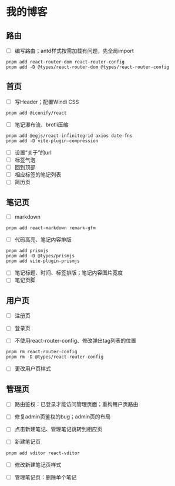 # 我的博客

## 路由

- [ ] 编写路由；antd样式按需加载有问题，先全局import

```shell
pnpm add react-router-dom react-router-config
pnpm add -D @types/react-router-dom @types/react-router-config
```

## 首页

- [ ] 写Header；配置Windi CSS

```shell
pnpm add @iconify/react
```

- [ ] 笔记瀑布流、brotli压缩

```shell
pnpm add @egjs/react-infinitegrid axios date-fns
pnpm add -D vite-plugin-compression
```

- [ ] 设置“关于”的url
- [ ] 标签气泡
- [ ] 回到顶部
- [ ] 相应标签的笔记列表
- [ ] 简历页

## 笔记页

- [ ] markdown

```shell
pnpm add react-markdown remark-gfm
```

- [ ] 代码高亮、笔记内容排版

```shell
pnpm add prismjs
pnpm add -D @types/prismjs
pnpm add vite-plugin-prismjs
```

- [ ] 笔记标题、时间、标签排版；笔记内容图片宽度
- [ ] 笔记页脚

## 用户页

- [ ] 注册页
- [ ] 登录页

- [ ] 不使用react-router-config、修改弹出tag列表的位置

```shell
pnpm rm react-router-config
pnpm rm -D @types/react-router-config
```

- [ ] 更改用户页样式

## 管理页

- [ ] 路由鉴权：已登录才能访问管理页面；重构用户页路由
- [ ] 修复admin页鉴权的bug；admin页的布局
- [ ] 点击新建笔记、管理笔记跳转到相应页

- [ ] 新建笔记页

```shell
pnpm add vditor react-vditor
```

- [ ] 修改新建笔记页样式

- [ ] 管理笔记页：删除单个笔记

